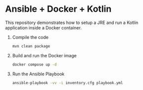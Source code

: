 Ansible + Docker + Kotlin
=========================

This repository demonstrates how to setup a JRE 
and run a Kotlin application inside a Docker container.

1. Compile the code
   ```bash
   mvn clean package
   ``` 

2. Build and run the Docker image
   ```bash
   docker compose up -d
   ```

3. Run the Ansible Playbook
   ```bash
   ansible-playbook -vv -i inventory.cfg playbook.yml
   ```
